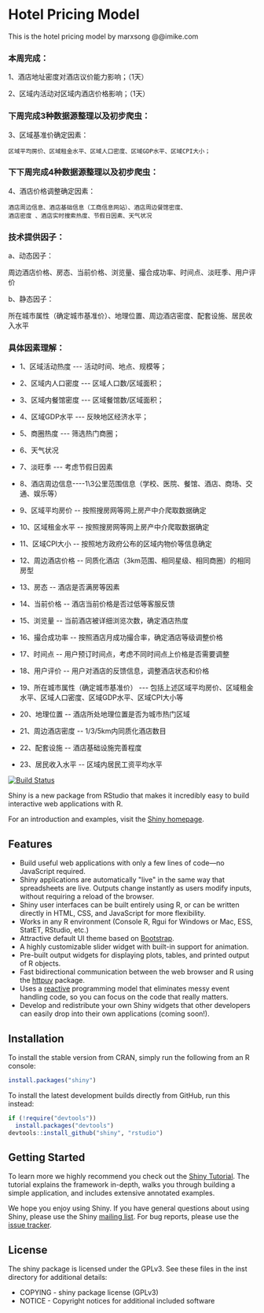 # Hotel Pricing Model
This is the hotel pricing model by marxsong @@imike.com

### 本周完成：

1、酒店地址密度对酒店议价能力影响；（1天）

2、区域内活动对区域内酒店价格影响；（1天）


### 下周完成3种数据源整理以及初步爬虫：

3、区域基准价确定因素：

	区域平均房价、区域租金水平、区域人口密度、区域GDP水平、区域CPI大小；


### 下下周完成4种数据源整理以及初步爬虫：

4、酒店价格调整确定因素：

	酒店周边信息、酒店基础信息（工商信息网站）、酒店周边餐馆密度、
	酒店密度 、酒店实时搜索热度、节假日因素、天气状况


### 技术提供因子：

a、动态因子：

周边酒店价格、房态、当前价格、浏览量、撮合成功率、时间点、淡旺季、用户评价

b、静态因子：

所在城市属性（确定城市基准价）、地理位置、周边酒店密度、配套设施、居民收入水平



### 具体因素理解：

- 1、区域活动热度 --- 活动时间、地点、规模等；

- 2、区域内人口密度 --- 区域人口数/区域面积；
 
- 3、区域内餐馆密度 --- 区域餐馆数/区域面积；

- 4、区域GDP水平 --- 反映地区经济水平；

- 5、商圈热度 --- 筛选热门商圈；

- 6、天气状况

- 7、淡旺季 --- 考虑节假日因素

- 8、酒店周边信息----1\3公里范围信息（学校、医院、餐馆、酒店、商场、交通、娱乐等）

- 9、区域平均房价 -- 按照搜房网等网上房产中介爬取数据确定

- 10、区域租金水平 -- 按照搜房网等网上房产中介爬取数据确定

- 11、区域CPI大小 -- 按照地方政府公布的区域内物价等信息确定

- 12、周边酒店价格 -- 同质化酒店（3km范围、相同星级、相同商圈）的相同房型

- 13、房态 -- 酒店是否满房等因素

- 14、当前价格 -- 酒店当前价格是否过低等客服反馈

- 15、浏览量 -- 当前酒店被详细浏览次数，确定酒店热度

- 16、撮合成功率 -- 按照酒店月成功撮合率，确定酒店等级调整价格

- 17、时间点  -- 用户预订时间点，考虑不同时间点上价格是否需要调整

- 18、用户评价 -- 用户对酒店的反馈信息，调整酒店状态和价格

- 19、所在城市属性（确定城市基准价） --- 包括上述区域平均房价、区域租金水平、区域人口密度、区域GDP水平、区域CPI大小等

- 20、地理位置  -- 酒店所处地理位置是否为城市热门区域

- 21、周边酒店密度  -- 1/3/5km内同质化酒店数目

- 22、配套设施  -- 酒店基础设施完善程度

- 23、居民收入水平 -- 区域内居民工资平均水平



[![Build Status](https://travis-ci.org/rstudio/shiny.png)](https://travis-ci.org/rstudio/shiny)

Shiny is a new package from RStudio that makes it incredibly easy to build interactive web applications with R.

For an introduction and examples, visit the [Shiny homepage](http://www.rstudio.com/shiny/).

## Features

* Build useful web applications with only a few lines of code&mdash;no JavaScript required.
* Shiny applications are automatically "live" in the same way that spreadsheets are live. Outputs change instantly as users modify inputs, without requiring a reload of the browser.
* Shiny user interfaces can be built entirely using R, or can be written directly in HTML, CSS, and JavaScript for more flexibility.
* Works in any R environment (Console R, Rgui for Windows or Mac, ESS, StatET, RStudio, etc.)
* Attractive default UI theme based on [Bootstrap](http://getbootstrap.com/2.3.2/).
* A highly customizable slider widget with built-in support for animation.
* Pre-built output widgets for displaying plots, tables, and printed output of R objects.
* Fast bidirectional communication between the web browser and R using the [httpuv](https://github.com/rstudio/httpuv) package.
* Uses a [reactive](http://en.wikipedia.org/wiki/Reactive_programming) programming model that eliminates messy event handling code, so you can focus on the code that really matters.
* Develop and redistribute your own Shiny widgets that other developers can easily drop into their own applications (coming soon!).

## Installation

To install the stable version from CRAN, simply run the following from an R console:

```r
install.packages("shiny")
```

To install the latest development builds directly from GitHub, run this instead:

```r
if (!require("devtools"))
  install.packages("devtools")
devtools::install_github("shiny", "rstudio")
```

## Getting Started

To learn more we highly recommend you check out the [Shiny Tutorial](http://rstudio.github.com/shiny/tutorial). The tutorial explains the framework in-depth, walks you through building a simple application, and includes extensive annotated examples.

We hope you enjoy using Shiny. If you have general questions about using Shiny, please use the Shiny [mailing list](https://groups.google.com/forum/#!forum/shiny-discuss). For bug reports, please use the [issue tracker](https://github.com/rstudio/shiny/issues).

## License

The shiny package is licensed under the GPLv3. See these files in the inst directory for additional details:

- COPYING - shiny package license (GPLv3)
- NOTICE  - Copyright notices for additional included software
